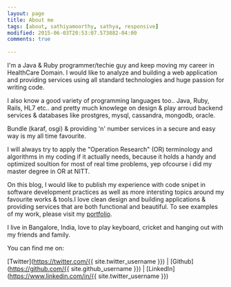```yaml
---
layout: page
title: About me
tags: [about, sathiyamoorthy, sathya, responsive]
modified: 2015-06-03T20:53:07.573882-04:00
comments: true
  
---
```


I'm a Java & Ruby programmer/techie guy and keep moving my career in HealthCare Domain. I would like to analyze and building a web application and providing services using all standard technologies and huge passion for writing code.

I also know a good variety of programming languages too.. Java, Ruby, Rails, HL7 etc.. and pretty much knowlege on design & play arroud backend services & databases like prostgres, mysql, cassandra, mongodb, oracle.

Bundle (karaf, osgi) & providing 'n' number services in a secure and easy way is my all time favourite.

I will always try to apply the "Operation Research" (OR) terminology and algorithms in my coding if it actually needs, because it holds a handy and optimized soultion for most of real time problems, yep ofcourse i did my master degree in OR at NITT. 

On this blog, I would like to publish my experience with code snipet in software development practices as well as more intersting topics around my favourite works & tools.I love clean design and building applications & providing services that are both functional and beautiful. To see examples of my work, please visit my [portfolio](https://github.com/sathiyamoorthy?tab=repositories).

I live in Bangalore, India, love to play keyboard, cricket and hanging out with my friends and family.

You can find me on: 

<i class="fa fa-twitter fa-lg"></i> [Twitter](https://twitter.com/{{ site.twitter_username }})   |
<i class="fa fa-github-alt fa-lg"></i> [Github](https://github.com/{{ site.github_username }})   |
<i class="fa fa-linkedin fa-lg"></i> [LinkedIn](https://www.linkedin.com/in/{{ site.twitter_username }}) 
